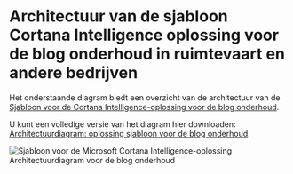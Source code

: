<properties
    pageTitle="Architectuur van blog onderhoud | Microsoft Azure"
    description="Architectuurdiagram van de sjabloon Microsoft Cortana Intelligence oplossing voor de blog onderhoud in ruimtevaart, hulpprogramma's, transport"
    services="cortana-analytics"
    documentationCenter=""
    authors="garyericson"
    manager="jhubbard"
    editor="cgronlun"/>

<tags
    ms.service="cortana-analytics"
    ms.workload="data-services"
    ms.tgt_pltfrm="na"
    ms.devlang="na"
    ms.topic="article"
    ms.date="08/19/2016"
    ms.author="garye" />

# <a name="architecture-of-the-cortana-intelligence-solution-template-for-predictive-maintenance-in-aerospace-and-other-businesses"></a>Architectuur van de sjabloon Cortana Intelligence oplossing voor de blog onderhoud in ruimtevaart en andere bedrijven

Het onderstaande diagram biedt een overzicht van de architectuur van de [Sjabloon voor de Cortana Intelligence-oplossing voor de blog onderhoud](https://gallery.cortanaanalytics.com/SolutionTemplate/Predictive-Maintenance-for-Aerospace-1).

U kunt een volledige versie van het diagram hier downloaden: [Architectuurdiagram: oplossing sjabloon voor de blog onderhoud](http://download.microsoft.com/download/1/9/B/19B815F0-D1B0-4F67-AED3-A40544225FD1/ca-topologies-maintenance-prediction.png).

![Sjabloon voor de Microsoft Cortana Intelligence-oplossing Architectuurdiagram voor de blog onderhoud][image]

[image]: ./media/cortana-analytics-architecture-predictive-maintenance/ca-topologies-maintenance-prediction.png
